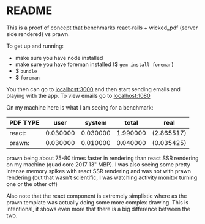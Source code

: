 # README

This is a proof of concept that benchmarks react-rails + wicked_pdf (server side rendered) vs prawn.

To get up and running:

* make sure you have node installed
* make sure you have foreman installed ($ `gem install foreman`)
* $ `bundle`
* $ `foreman`

You then can go to [localhost:3000](http://localhost:3000) and then start sending emails and playing with the app. To view emails go to [localhost:1080](http://localhost:1080)

On my machine here is what I am seeing for a benchmark:

| PDF TYPE |    user    |   system   |   total    |    real    |
|:---------|:----------:|:----------:|:----------:|:----------:|
|  react:  |  0.030000  |  0.030000  |  1.990000  | (2.865517) |
|  prawn:  |  0.030000  |  0.010000  |  0.040000  | (0.035425) |

prawn being about 75-80 times faster in rendering than react SSR rendering on my machine (quad core 2017 13" MBP). I was also seeing some pretty intense memory spikes with react SSR rendering and was not with prawn rendering (but that wasn't scientific, I was watching activity monitor turning one or the other off)

Also note that the react component is extremely simplistic where as the prawn template was actually doing some more complex drawing. This is intentional, it shows even more that there is a big difference between the two.

